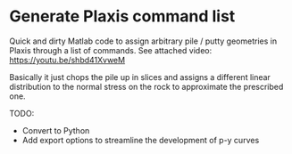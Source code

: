 # Generate Plaxis command list

Quick and dirty Matlab code to assign arbitrary pile / putty geometries in Plaxis through a list of commands. See attached video: https://youtu.be/shbd41XvweM

Basically it just chops the pile up in slices and assigns a different linear distribution to the normal stress on the rock to approximate the prescribed one.

TODO:
- Convert to Python
- Add export options to streamline the development of p-y curves

